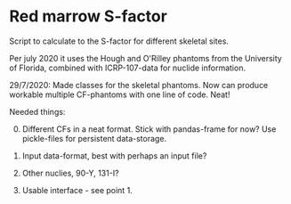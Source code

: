 # Red marrow S-factor

Script to calculate to the S-factor for different skeletal sites.

Per july 2020 it uses the Hough and O'Rilley phantoms from the
University of Florida, combined with ICRP-107-data for nuclide
information.

29/7/2020: Made classes for the skeletal phantoms. Now can produce workable multiple CF-phantoms with one line of code. Neat!

Needed things:

0) Different CFs in a neat format. Stick with pandas-frame for now? Use pickle-files for persistent data-storage.

1) Input data-format, best with perhaps an input file?

2) Other nuclies, 90-Y, 131-I?

3) Usable interface - see point 1.

